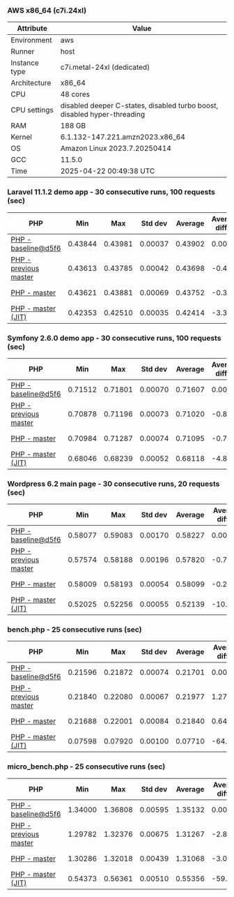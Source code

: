 ### AWS x86_64 (c7i.24xl)

|  Attribute    |     Value      |
|---------------|----------------|
| Environment   |aws|
| Runner        |host|
| Instance type |c7i.metal-24xl (dedicated)|
| Architecture  |x86_64
| CPU           |48 cores|
| CPU settings  |disabled deeper C-states, disabled turbo boost, disabled hyper-threading|
| RAM           |188 GB|
| Kernel        |6.1.132-147.221.amzn2023.x86_64|
| OS            |Amazon Linux 2023.7.20250414|
| GCC           |11.5.0|
| Time          |2025-04-22 00:49:38 UTC|

### Laravel 11.1.2 demo app - 30 consecutive runs, 100 requests (sec)

|     PHP     |     Min     |     Max     |    Std dev   |   Average  |  Average diff % |   Median   | Median diff % |     Memory    |
|-------------|-------------|-------------|--------------|------------|-----------------|------------|---------------|---------------|
|[PHP - baseline@d5f6](https://github.com/php/php-src/commit/d5f6e56610)|0.43844|0.43981|0.00037|0.43902|0.00%|0.43894|0.00%|41.84 MB|
|[PHP - previous master](https://github.com/php/php-src/commit/158181ff37)|0.43613|0.43785|0.00042|0.43698|-0.46%|0.43710|-0.42%|41.96 MB|
|[PHP - master](https://github.com/php/php-src/commit/32a45769d1)|0.43621|0.43881|0.00069|0.43752|-0.34%|0.43732|-0.37%|41.96 MB|
|[PHP - master (JIT)](https://github.com/php/php-src/commit/32a45769d1)|0.42353|0.42510|0.00035|0.42414|-3.39%|0.42410|-3.38%|50.85 MB|

### Symfony 2.6.0 demo app - 30 consecutive runs, 100 requests (sec)

|     PHP     |     Min     |     Max     |    Std dev   |   Average  |  Average diff % |   Median   | Median diff % |     Memory    |
|-------------|-------------|-------------|--------------|------------|-----------------|------------|---------------|---------------|
|[PHP - baseline@d5f6](https://github.com/php/php-src/commit/d5f6e56610)|0.71512|0.71801|0.00070|0.71607|0.00%|0.71588|0.00%|37.50 MB|
|[PHP - previous master](https://github.com/php/php-src/commit/158181ff37)|0.70878|0.71196|0.00073|0.71020|-0.82%|0.71021|-0.79%|37.63 MB|
|[PHP - master](https://github.com/php/php-src/commit/32a45769d1)|0.70984|0.71287|0.00074|0.71095|-0.72%|0.71084|-0.70%|37.63 MB|
|[PHP - master (JIT)](https://github.com/php/php-src/commit/32a45769d1)|0.68046|0.68239|0.00052|0.68118|-4.87%|0.68107|-4.86%|44.60 MB|

### Wordpress 6.2 main page - 30 consecutive runs, 20 requests (sec)

|     PHP     |     Min     |     Max     |    Std dev   |   Average  |  Average diff % |   Median   | Median diff % |     Memory    |
|-------------|-------------|-------------|--------------|------------|-----------------|------------|---------------|---------------|
|[PHP - baseline@d5f6](https://github.com/php/php-src/commit/d5f6e56610)|0.58077|0.59083|0.00170|0.58227|0.00%|0.58197|0.00%|43.05 MB|
|[PHP - previous master](https://github.com/php/php-src/commit/158181ff37)|0.57574|0.58188|0.00196|0.57820|-0.70%|0.57735|-0.79%|43.03 MB|
|[PHP - master](https://github.com/php/php-src/commit/32a45769d1)|0.58009|0.58193|0.00054|0.58099|-0.22%|0.58091|-0.18%|43.03 MB|
|[PHP - master (JIT)](https://github.com/php/php-src/commit/32a45769d1)|0.52025|0.52256|0.00055|0.52139|-10.45%|0.52132|-10.42%|62.14 MB|

### bench.php - 25 consecutive runs (sec)

|     PHP     |     Min     |     Max     |    Std dev   |   Average  |  Average diff % |   Median   | Median diff % |     Memory    |
|-------------|-------------|-------------|--------------|------------|-----------------|------------|---------------|---------------|
|[PHP - baseline@d5f6](https://github.com/php/php-src/commit/d5f6e56610)|0.21596|0.21872|0.00074|0.21701|0.00%|0.21680|0.00%|26.22 MB|
|[PHP - previous master](https://github.com/php/php-src/commit/158181ff37)|0.21840|0.22080|0.00067|0.21977|1.27%|0.21990|1.43%|26.24 MB|
|[PHP - master](https://github.com/php/php-src/commit/32a45769d1)|0.21688|0.22001|0.00084|0.21840|0.64%|0.21832|0.70%|26.24 MB|
|[PHP - master (JIT)](https://github.com/php/php-src/commit/32a45769d1)|0.07598|0.07920|0.00100|0.07710|-64.47%|0.07678|-64.59%|27.40 MB|

### micro_bench.php - 25 consecutive runs (sec)

|     PHP     |     Min     |     Max     |    Std dev   |   Average  |  Average diff % |   Median   | Median diff % |     Memory    |
|-------------|-------------|-------------|--------------|------------|-----------------|------------|---------------|---------------|
|[PHP - baseline@d5f6](https://github.com/php/php-src/commit/d5f6e56610)|1.34000|1.36808|0.00595|1.35132|0.00%|1.35054|0.00%|20.48 MB|
|[PHP - previous master](https://github.com/php/php-src/commit/158181ff37)|1.29782|1.32376|0.00675|1.31267|-2.86%|1.31497|-2.63%|20.50 MB|
|[PHP - master](https://github.com/php/php-src/commit/32a45769d1)|1.30286|1.32018|0.00439|1.31068|-3.01%|1.31005|-3.00%|20.50 MB|
|[PHP - master (JIT)](https://github.com/php/php-src/commit/32a45769d1)|0.54373|0.56361|0.00510|0.55356|-59.04%|0.55430|-58.96%|21.82 MB|
